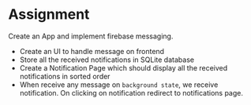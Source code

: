 

# Assignment

Create an App and implement firebase messaging. 

- Create an UI to handle message on frontend
- Store all the received notifications in SQLite database
- Create a Notification Page which should display all the received notifications in sorted order
- When receive any message on `background state`, we receive notification. On clicking on notification redirect to notifications page.


